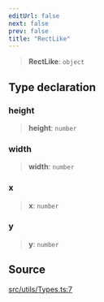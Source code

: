 ```yaml
---
editUrl: false
next: false
prev: false
title: "RectLike"
---
```


> **RectLike**: `object`

## Type declaration

### height

> **height**: `number`

### width

> **width**: `number`

### x

> **x**: `number`

### y

> **y**: `number`

## Source

[src/utils/Types.ts:7](https://github.com/relishinc/dill-pixel/blob/543438455c9a47928084300159416186c2aa1095/src/utils/Types.ts#L7)
